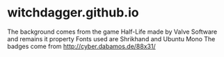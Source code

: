 # witchdagger.github.io

The background comes from the game Half-Life made by Valve Software and remains it property
Fonts used are Shrikhand and Ubuntu Mono
The badges come from http://cyber.dabamos.de/88x31/
